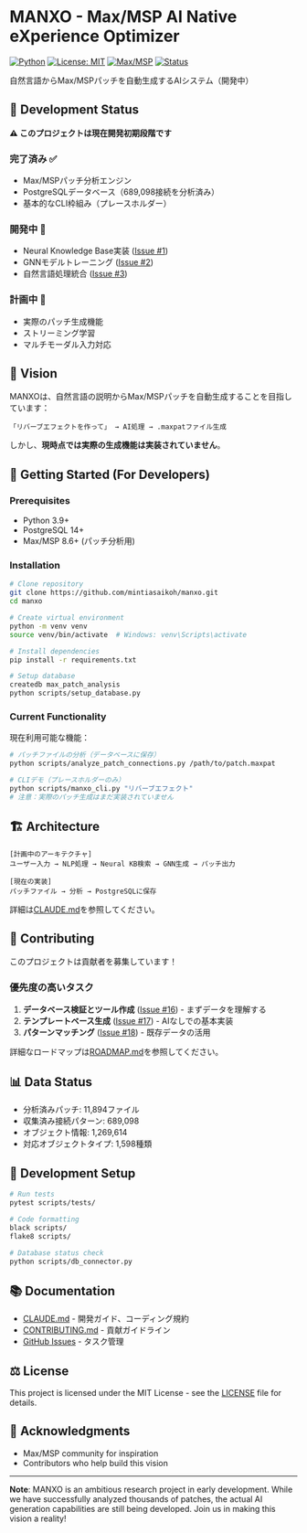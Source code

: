 # MANXO - Max/MSP AI Native eXperience Optimizer

[![Python](https://img.shields.io/badge/python-3.9+-blue.svg)](https://www.python.org/downloads/)
[![License: MIT](https://img.shields.io/badge/License-MIT-yellow.svg)](https://opensource.org/licenses/MIT)
[![Max/MSP](https://img.shields.io/badge/Max/MSP-8.6+-orange.svg)](https://cycling74.com/)
[![Status](https://img.shields.io/badge/status-in%20development-yellow.svg)]()

自然言語からMax/MSPパッチを自動生成するAIシステム（開発中）

## 🚧 Development Status

**⚠️ このプロジェクトは現在開発初期段階です**

### 完了済み ✅
- Max/MSPパッチ分析エンジン
- PostgreSQLデータベース（689,098接続を分析済み）
- 基本的なCLI枠組み（プレースホルダー）

### 開発中 🚧
- Neural Knowledge Base実装 ([Issue #1](https://github.com/mintiasaikoh/manxo/issues/1))
- GNNモデルトレーニング ([Issue #2](https://github.com/mintiasaikoh/manxo/issues/2))
- 自然言語処理統合 ([Issue #3](https://github.com/mintiasaikoh/manxo/issues/3))

### 計画中 📅
- 実際のパッチ生成機能
- ストリーミング学習
- マルチモーダル入力対応

## 🎯 Vision

MANXOは、自然言語の説明からMax/MSPパッチを自動生成することを目指しています：

```
「リバーブエフェクトを作って」 → AI処理 → .maxpatファイル生成
```

しかし、**現時点では実際の生成機能は実装されていません**。

## 🚀 Getting Started (For Developers)

### Prerequisites

- Python 3.9+
- PostgreSQL 14+
- Max/MSP 8.6+ (パッチ分析用)

### Installation

```bash
# Clone repository
git clone https://github.com/mintiasaikoh/manxo.git
cd manxo

# Create virtual environment
python -m venv venv
source venv/bin/activate  # Windows: venv\Scripts\activate

# Install dependencies
pip install -r requirements.txt

# Setup database
createdb max_patch_analysis
python scripts/setup_database.py
```

### Current Functionality

現在利用可能な機能：

```bash
# パッチファイルの分析（データベースに保存）
python scripts/analyze_patch_connections.py /path/to/patch.maxpat

# CLIデモ（プレースホルダーのみ）
python scripts/manxo_cli.py "リバーブエフェクト"
# 注意：実際のパッチ生成はまだ実装されていません
```

## 🏗️ Architecture

```
[計画中のアーキテクチャ]
ユーザー入力 → NLP処理 → Neural KB検索 → GNN生成 → パッチ出力

[現在の実装]
パッチファイル → 分析 → PostgreSQLに保存
```

詳細は[CLAUDE.md](CLAUDE.md)を参照してください。

## 🤝 Contributing

このプロジェクトは貢献者を募集しています！

### 優先度の高いタスク

1. **データベース検証とツール作成** ([Issue #16](https://github.com/mintiasaikoh/manxo/issues/16)) - まずデータを理解する
2. **テンプレートベース生成** ([Issue #17](https://github.com/mintiasaikoh/manxo/issues/17)) - AIなしでの基本実装
3. **パターンマッチング** ([Issue #18](https://github.com/mintiasaikoh/manxo/issues/18)) - 既存データの活用

詳細なロードマップは[ROADMAP.md](ROADMAP.md)を参照してください。

## 📊 Data Status

- 分析済みパッチ: 11,894ファイル
- 収集済み接続パターン: 689,098
- オブジェクト情報: 1,269,614
- 対応オブジェクトタイプ: 1,598種類

## 🧪 Development Setup

```bash
# Run tests
pytest scripts/tests/

# Code formatting
black scripts/
flake8 scripts/

# Database status check
python scripts/db_connector.py
```

## 📚 Documentation

- [CLAUDE.md](CLAUDE.md) - 開発ガイド、コーディング規約
- [CONTRIBUTING.md](CONTRIBUTING.md) - 貢献ガイドライン
- [GitHub Issues](https://github.com/mintiasaikoh/manxo/issues) - タスク管理

## ⚖️ License

This project is licensed under the MIT License - see the [LICENSE](LICENSE) file for details.

## 🙏 Acknowledgments

- Max/MSP community for inspiration
- Contributors who help build this vision

---

**Note**: MANXO is an ambitious research project in early development. While we have successfully analyzed thousands of patches, the actual AI generation capabilities are still being developed. Join us in making this vision a reality!